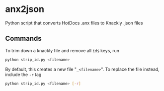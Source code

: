 # anx2json
Python script that converts HotDocs .anx files to Knackly .json files

## Commands

To trim down a knackly file and remove all `id$` keys, run

```bash
python strip_id.py <filename>
```

By default, this creates a new file "`_<filename>`". To replace the file instead, include the `-r` tag

```bash
python strip_id.py <filename> [-r]
```

